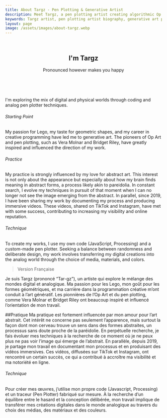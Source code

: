 ```yaml
---
title: About Targz - Pen Plotting & Generative Artist
description: Meet Targz, a pen plotting artist creating algorithmic Op Art inspired by Vera Molnar and Bridget Riley. Custom code, precision plotting, and mathematical aesthetics.
keywords: Targz artist, pen plotting artist biography, generative art process, algorithmic art technique, op art inspiration, vera molnar, bridget riley
layout: page
image: /assets/images/about-targz.webp
---
```



<br>
<hgroup style="text-align: center">
  <h2>I'm Targz</h2>
  <p>Pronounced however makes you happy</p>
</hgroup>
<br>
<br>
<br>


<!-- ![A picture of Targz]({{ '/assets/images/about-targz.webp' | relative_url }}) -->

 I'm exploring the mix of digital and physical worlds through coding and analog pen plotter techniques.
 
 
###### Starting Point
My passion for Lego, my taste for geometric shapes, and my career in creative programming have led me to generative art. The pioneers of Op Art and pen plotting, such as Vera Molnar and Bridget Riley, have greatly inspired and influenced the direction of my work.

###### Practice
My practice is strongly influenced by my love for abstract art. This interest is not only about the appearance but especially about how my brain finds meaning in abstract forms, a process likely akin to pareidolia.
In constant search, I evolve my techniques in pursuit of that moment when I can no longer not see the image emerging from the abstract.
In parallel, since 2019, I have been sharing my work by documenting my process and producing immersive videos. These videos, shared on TikTok and Instagram, have met with some success, contributing to increasing my visibility and online reputation.

###### Technique
To create my works, I use my own code (JavaScript, Processing) and a custom-made pen plotter. Seeking a balance between randomness and deliberate design, my work involves transferring my digital creations into the analog world through the choice of media, materials, and colors.

> Version Française

Je suis Targz (prononcé “Tar-gz”), un artiste qui explore le mélange des mondes digital et analogique. Ma passion pour les Lego, mon goût pour les formes géométriques, et ma carrière dans la programmation créative m’ont conduit à l’art génératif. Les pionnières de l’Op Art et du pen plotting, comme Vera Molnar et Bridget Riley ont beaucoup inspiré et influencé l’orientation de mon travail.

##Pratique
Ma pratique est fortement influencée par mon amour pour l’art abstrait. Cet intérêt ne concerne pas seulement l’apparence, mais surtout la façon dont mon cerveau trouve un sens dans des formes abstraites, un processus sans doute proche de la paréidolie. En perpétuelle recherche, je fais évoluer mes techniques à la recherche de ce moment où je ne peux plus ne pas voir l’image qui émerge de l’abstrait.
En parallèle, depuis 2019, je partage mon travail en documentant mon processus et en produisant des vidéos immersives. Ces vidéos, diffusées sur TikTok et Instagram, ont rencontré un certain succès, ce qui a contribué à accroître ma visibilité et ma notoriété en ligne.

###### Technique
Pour créer mes œuvres, j’utilise mon propre code (Javascript, Processing) et un traceur (Pen Plotter) fabriqué sur mesure. À la recherche d’un équilibre entre le hasard et la conception délibérée, mon travail implique de transférer mes créations digitales dans le monde analogique au travers du choix des médias, des matériaux et des couleurs.